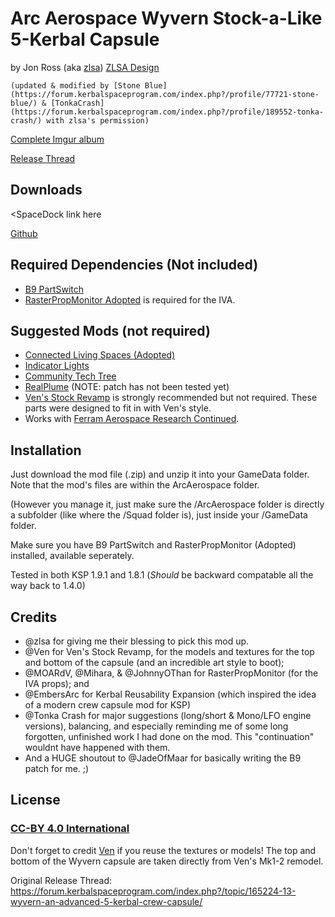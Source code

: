 # Arc Aerospace Wyvern Stock-a-Like 5-Kerbal Capsule

by Jon Ross (aka [zlsa](https://forum.kerbalspaceprogram.com/index.php?/profile/132697-zlsa/)) [ZLSA Design](https://zlsadesign.com/) 

	(updated & modified by [Stone Blue]  (https://forum.kerbalspaceprogram.com/index.php?/profile/77721-stone-blue/) & [TonkaCrash](https://forum.kerbalspaceprogram.com/index.php?/profile/189552-tonka-crash/) with zlsa's permission)

   [Complete Imgur album](https://imgur.com/a/OBkxF)

   [Release Thread](https://forum.kerbalspaceprogram.com/index.php?/topic/195547-1100-181-arcaerospace-wyvern-5-crew-capsule/)


## Downloads

   <SpaceDock link here

   [Github](https://github.com/StoneBlue/ArcAerospace-Wyvern/releases)


## Required Dependencies (Not included)

  * [B9 PartSwitch](https://forum.kerbalspaceprogram.com/index.php?/topic/140541-191-b9partswitch-v2160-march-31/)
  * [RasterPropMonitor Adopted](https://forum.kerbalspaceprogram.com/index.php?/topic/190737-18x-19x-rasterpropmonitor-adopted/) is required for the IVA.


## Suggested Mods (not required)

  * [Connected Living Spaces (Adopted)](https://forum.kerbalspaceprogram.com/index.php?/topic/192130-110-connected-living-spaces-adopted-2005-2020-06-15/)
  * [Indicator Lights](https://forum.kerbalspaceprogram.com/index.php?/topic/137806-110-indicatorlights-v17-small-convenient-informative/)
  * [Community Tech Tree](https://forum.kerbalspaceprogram.com/index.php?/topic/90530-19x-community-tech-tree-february-20-2020/)
  * [RealPlume](https://forum.kerbalspaceprogram.com/index.php?/topic/188033-ksp191-realplume-stock-v401-realplume-v1331-10may20/) (NOTE: patch has not been tested yet)
  * [Ven's Stock Revamp](https://forum.kerbalspaceprogram.com/index.php?/topic/189732-19x-vens-stock-revamp-resurrected-v1151-nattering-nodes-of-negativism-02020-mar-15/) is strongly recommended but not required. These parts were designed to fit in with Ven's style.
  * Works with [Ferram Aerospace Research Continued](https://forum.kerbalspaceprogram.com/index.php?/topic/179445-18-19-ferram-aerospace-research-continued-v015114-mach-220220/).


## Installation

Just download the mod file (.zip) and unzip it into your GameData folder. Note that the mod's files are within the ArcAerospace folder.

(However you manage it, just make sure the /ArcAerospace folder is directly a subfolder (like where the /Squad folder is), just inside your /GameData folder.

Make sure you have B9 PartSwitch and RasterPropMonitor (Adopted) installed, available seperately.

Tested in both KSP 1.9.1 and 1.8.1
  (*Should* be backward compatable all the way back to 1.4.0)

   
## Credits

 * @zlsa for giving me their blessing to pick this mod up.
 * @Ven for Ven's Stock Revamp, for the models and textures for the top and bottom of the capsule (and an incredible art style to boot);
 * @MOARdV, @Mihara, & @JohnnyOThan for RasterPropMonitor (for the IVA props); and
 * @EmbersArc for Kerbal Reusability Expansion (which inspired the idea of a modern crew capsule mod for KSP)
 * @Tonka Crash for major suggestions (long/short & Mono/LFO engine versions), balancing, and especially reminding me of some long forgotten, unfinished work I had done on the mod. This "continuation" wouldnt have happened with them.
 * And a HUGE shoutout to @JadeOfMaar for basically writing the B9 patch for me. ;) 
 
 
## License
### [CC-BY 4.0 International](https://creativecommons.org/licenses/by/4.0/)

Don't forget to credit [Ven](https://forum.kerbalspaceprogram.com/index.php?/profile/109931-ven/) if you reuse the textures or models! The top and bottom of the Wyvern capsule are taken directly from Ven's Mk1-2 remodel.

Original Release Thread: https://forum.kerbalspaceprogram.com/index.php?/topic/165224-13-wyvern-an-advanced-5-kerbal-crew-capsule/